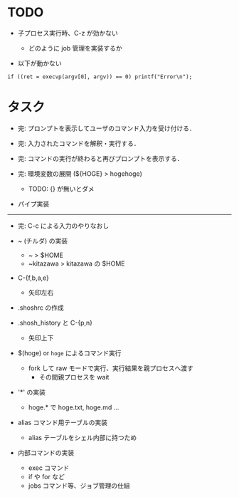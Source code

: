 # TODO

- 子プロセス実行時、C-z が効かない
  - どのように job 管理を実装するか

- 以下が動かない
```
if ((ret = execvp(argv[0], argv)) == 0) printf("Error\n");
```

# タスク

- 完: プロンプトを表示してユーザのコマンド入力を受け付ける．

- 完: 入力されたコマンドを解釈・実行する．

- 完: コマンドの実行が終わると再びプロンプトを表示する．

- 完: 環境変数の展開 (${HOGE} > hogehoge)
    - TODO: {} が無いとダメ

- パイプ実装

---

- 完: C-c による入力のやりなおし

- ~ (チルダ) の実装
  - ~ > $HOME
  - ~kitazawa > kitazawa の $HOME

- C-{f,b,a,e}
  - 矢印左右

- .shoshrc の作成

- .shosh_history と C-{p,n}
  -  矢印上下

- $(hoge) or `hoge` によるコマンド実行
    - fork して raw モードで実行、実行結果を親プロセスへ渡す
      - その間親プロセスを wait

- '*' の実装
  - hoge.* で hoge.txt, hoge.md ...

- alias コマンド用テーブルの実装
  - alias テーブルをシェル内部に持つため

- 内部コマンドの実装
  - exec コマンド
  - if や for など
  - jobs コマンド等、ジョブ管理の仕組
